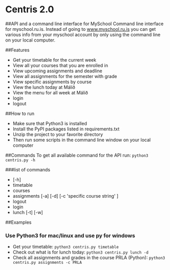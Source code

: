 # Centris 2.0 
##API and a command line interface for MySchool
Command line interface for myschool.ru.is. Instead of going to www.myschool.ru.is you can get various info from your myschool account by only using the command line on your local computer.

##Features
+ Get your timetable for the current week
+ View all your courses that you are enrolled in
+ View upcoming assignments and deadline
+ View all assignments for the semester with grade
+ View specific assignments by course
+ View the lunch today at Málið 
+ View the menu for all week at Málið
+ login 
+ logout

##How to run
+ Make sure that Python3 is installed
+ Install the PyPI packages listed in requirements.txt
+ Unzip the project to your favorite directory
+ Then run some scripts in the command line window on your local computer

##Commands
To get all available command for the API run:
``` python3 centris.py -h ```

###list of commands
+ [-h]
+ timetable
+ courses
+ assignments [-a] [-d] [-c 'specific course string' ]
+ logout
+ login
+ lunch [-t] [-w]

##Examples
### Use Python3 for mac/linux and use py for windows
+ Get your timetable:
``` python3 centris.py timetable ```
+ Check out what is for lunch today:
``` python3 centris.py lunch -d ```
+ Check all assignments and grades in the course PRLA (Python):
``` python3 centris.py assignments -c PRLA ```
